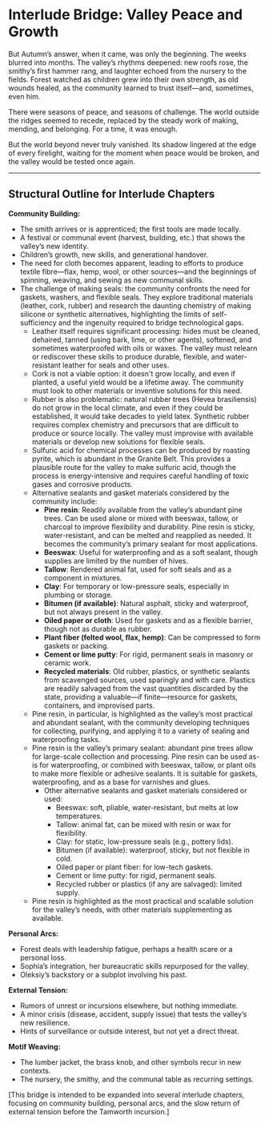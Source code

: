 # Interlude Bridge: Valley Peace and Growth

But Autumn’s answer, when it came, was only the beginning. The weeks blurred into months. The valley’s rhythms deepened: new roofs rose, the smithy’s first hammer rang, and laughter echoed from the nursery to the fields. Forest watched as children grew into their own strength, as old wounds healed, as the community learned to trust itself—and, sometimes, even him.

There were seasons of peace, and seasons of challenge. The world outside the ridges seemed to recede, replaced by the steady work of making, mending, and belonging. For a time, it was enough.

But the world beyond never truly vanished. Its shadow lingered at the edge of every firelight, waiting for the moment when peace would be broken, and the valley would be tested once again.

---

## Structural Outline for Interlude Chapters

**Community Building:**
- The smith arrives or is apprenticed; the first tools are made locally.
- A festival or communal event (harvest, building, etc.) that shows the valley’s new identity.
- Children’s growth, new skills, and generational handover.
- The need for cloth becomes apparent, leading to efforts to produce textile fibre—flax, hemp, wool, or other sources—and the beginnings of spinning, weaving, and sewing as new communal skills.
- The challenge of making seals: the community confronts the need for gaskets, washers, and flexible seals. They explore traditional materials (leather, cork, rubber) and research the daunting chemistry of making silicone or synthetic alternatives, highlighting the limits of self-sufficiency and the ingenuity required to bridge technological gaps.
    - Leather itself requires significant processing: hides must be cleaned, dehaired, tanned (using bark, lime, or other agents), softened, and sometimes waterproofed with oils or waxes. The valley must relearn or rediscover these skills to produce durable, flexible, and water-resistant leather for seals and other uses.
    - Cork is not a viable option: it doesn't grow locally, and even if planted, a useful yield would be a lifetime away. The community must look to other materials or inventive solutions for this need.
    - Rubber is also problematic: natural rubber trees (Hevea brasiliensis) do not grow in the local climate, and even if they could be established, it would take decades to yield latex. Synthetic rubber requires complex chemistry and precursors that are difficult to produce or source locally. The valley must improvise with available materials or develop new solutions for flexible seals.
    - Sulfuric acid for chemical processes can be produced by roasting pyrite, which is abundant in the Granite Belt. This provides a plausible route for the valley to make sulfuric acid, though the process is energy-intensive and requires careful handling of toxic gases and corrosive products.
    - Alternative sealants and gasket materials considered by the community include:
        - **Pine resin**: Readily available from the valley’s abundant pine trees. Can be used alone or mixed with beeswax, tallow, or charcoal to improve flexibility and durability. Pine resin is sticky, water-resistant, and can be melted and reapplied as needed. It becomes the community’s primary sealant for most applications.
        - **Beeswax**: Useful for waterproofing and as a soft sealant, though supplies are limited by the number of hives.
        - **Tallow**: Rendered animal fat, used for soft seals and as a component in mixtures.
        - **Clay**: For temporary or low-pressure seals, especially in plumbing or storage.
        - **Bitumen (if available)**: Natural asphalt, sticky and waterproof, but not always present in the valley.
        - **Oiled paper or cloth**: Used for gaskets and as a flexible barrier, though not as durable as rubber.
        - **Plant fiber (felted wool, flax, hemp)**: Can be compressed to form gaskets or packing.
        - **Cement or lime putty**: For rigid, permanent seals in masonry or ceramic work.
        - **Recycled materials**: Old rubber, plastics, or synthetic sealants from scavenged sources, used sparingly and with care. Plastics are readily salvaged from the vast quantities discarded by the state, providing a valuable—if finite—resource for gaskets, containers, and improvised parts.
    - Pine resin, in particular, is highlighted as the valley’s most practical and abundant sealant, with the community developing techniques for collecting, purifying, and applying it to a variety of sealing and waterproofing tasks.
    - Pine resin is the valley’s primary sealant: abundant pine trees allow for large-scale collection and processing. Pine resin can be used as-is for waterproofing, or combined with beeswax, tallow, or plant oils to make more flexible or adhesive sealants. It is suitable for gaskets, waterproofing, and as a base for varnishes and glues.
        - Other alternative sealants and gasket materials considered or used:
            - Beeswax: soft, pliable, water-resistant, but melts at low temperatures.
            - Tallow: animal fat, can be mixed with resin or wax for flexibility.
            - Clay: for static, low-pressure seals (e.g., pottery lids).
            - Bitumen (if available): waterproof, sticky, but not flexible in cold.
            - Oiled paper or plant fiber: for low-tech gaskets.
            - Cement or lime putty: for rigid, permanent seals.
            - Recycled rubber or plastics (if any are salvaged): limited supply.
    - Pine resin is highlighted as the most practical and scalable solution for the valley’s needs, with other materials supplementing as available.

**Personal Arcs:**
- Forest deals with leadership fatigue, perhaps a health scare or a personal loss.
- Sophia’s integration, her bureaucratic skills repurposed for the valley.
- Oleksiy’s backstory or a subplot involving his past.

**External Tension:**
- Rumors of unrest or incursions elsewhere, but nothing immediate.
- A minor crisis (disease, accident, supply issue) that tests the valley’s new resilience.
- Hints of surveillance or outside interest, but not yet a direct threat.

**Motif Weaving:**
- The lumber jacket, the brass knob, and other symbols recur in new contexts.
- The nursery, the smithy, and the communal table as recurring settings.

[This bridge is intended to be expanded into several interlude chapters, focusing on community building, personal arcs, and the slow return of external tension before the Tamworth incursion.]
